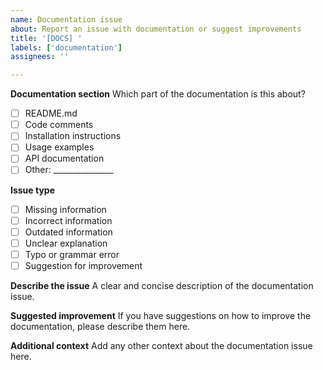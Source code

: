 ```yaml
---
name: Documentation issue
about: Report an issue with documentation or suggest improvements
title: '[DOCS] '
labels: ['documentation']
assignees: ''

---
```


**Documentation section**
Which part of the documentation is this about?
- [ ] README.md
- [ ] Code comments
- [ ] Installation instructions
- [ ] Usage examples
- [ ] API documentation
- [ ] Other: _______________

**Issue type**
- [ ] Missing information
- [ ] Incorrect information
- [ ] Outdated information
- [ ] Unclear explanation
- [ ] Typo or grammar error
- [ ] Suggestion for improvement

**Describe the issue**
A clear and concise description of the documentation issue.

**Suggested improvement**
If you have suggestions on how to improve the documentation, please describe them here.

**Additional context**
Add any other context about the documentation issue here.